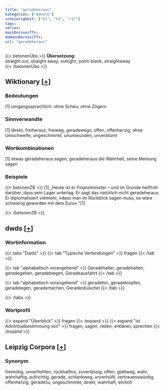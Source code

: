 ```yaml
---
title: "geradeheraus"
kategorien: ["Adverb"]
schwierigkeit: ["k1", "h3", "r17"]
tags:
series:
mainDornseiffs:
domainDornseiffs:
url: "geradeheraus"
---
```


{{< betonenÜbs >}}
**Übersetzung:**  
straight out, straight away, outright, point-blank, straightaway  
{{< /betonenÜbs >}}

## Wiktionary [[+](https://de.wiktionary.org/wiki/geradeheraus)]

### Bedeutungen
[1] umgangssprachlich: ohne Scheu, ohne Zögern  

### Sinnverwandte
[1] direkt, freiheraus, freiweg, geradewegs, offen, offenherzig, ohne Umschweife, ungeschminkt, unumwunden, unverblümt  

### Wortkombinationen
[1] etwas geradeheraus sagen, geradeheraus die Wahrheit, seine Meinung sagen  

### Beispiele
{{< betonenZB >}}
[1] „Heute ist er Finanzminister – und im Grunde heilfroh darüber, dass sein Lager unterlag. Er sagt das natürlich nicht geradeheraus. Er diplomatisiert vielmehr, »dass man im Rückblick sagen muss, es wäre schwierig geworden mit dem Euro«.“[1]  

{{< /betonenZB >}}


## dwds [[+](https://www.dwds.de/wb/geradeheraus)]

### Wortinformation
{{< tabs "Dwds" >}}
{{< tab "Typische Verbindungen" >}}
fragen
{{< /tab >}}

{{< tab "alphabetisch vorangehend" >}}
Geradehalter, geradehalten, geradegehen, geradebiegen, Geradeausfahrt
{{< /tab >}}

{{< tab "alphabetisch vorangehend" >}}
geradehin, geradeklopfen, geradelegen, gerademachen, Geradenbüschel
{{< /tab >}}

{{< /tabs >}}

### Wortprofil
{{< expand "Überblick" >}} fragen {{< /expand >}}
{{< expand "ist Adverbialbestimmung von" >}} fragen, sagen, reden, erklären, sprechen {{< /expand >}}

## Leipzig Corpora [[+](https://corpora.uni-leipzig.de/en/res?word=geradeheraus&corpusId=deu_newscrawl-public_2018)]


### Synonym
freimütig, unverhohlen, rückhaltlos, zuverlässig, offen, glattweg, wahr, wahrhaftig, aufrichtig, gerade, schlankweg, unverhüllt, vertrauenswürdig, offenherzig, geradezu, ungeschminkt, direkt, wahrhaft, ehrlich

